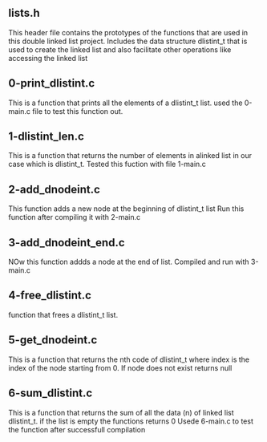 ## lists.h
This header file contains the prototypes of the functions that are used in this double linked list project.
Includes the data structure dlistint_t that is used to create the linked list and also facilitate other operations like accessing the linked list

## 0-print_dlistint.c
This is a function that prints all the elements of a dlistint_t list.
used the 0-main.c file to test this function out.

## 1-dlistint_len.c
This is a function that returns the number of elements in alinked list in our case which is dlistint_t.
Tested this fuction with file 1-main.c

## 2-add_dnodeint.c
This function adds a new node at the beginning of dlistint_t list
Run this function after compiling it with 2-main.c

## 3-add_dnodeint_end.c
NOw this function addds a node at the end of list.
Compiled and run with 3-main.c

## 4-free_dlistint.c
function that frees a dlistint_t list.

## 5-get_dnodeint.c
This is a function that returns the nth code of dlistint_t where index is the index of the node starting from 0.
If node does not exist returns null

## 6-sum_dlistint.c
This is a function that returns the sum of all the data (n) of linked list dlistint_t.
if the list is empty the functions returns 0
Usede 6-main.c to test the function after successfull compilation

